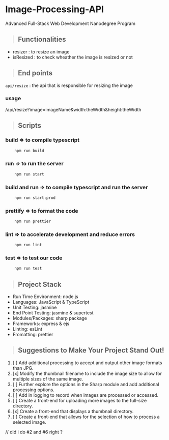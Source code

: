 # Image-Processing-API

Advanced Full-Stack Web Development Nanodegree Program

> ## Functionalities
- resizer : to resize an image
- isResized : to check wheather the image is resized or not


> ## End points
`api/resize` : the api that is responsible for resizing the image
### usage
/api/resize?image=imageName&width:theWidth&height:theWidth  

> ## Scripts

### build => to compile typescript

``` bash
    npm run build
```

### run => to run the server

``` bash
    npm run start
```

### build and run => to compile typescript and run the server 

``` bash
    npm run start:prod
```

### prettify => to format the code

``` bash
    npm run prettier
```

### lint => to accelerate development and reduce errors

``` bash
    npm run lint
```

### test => to test our code        

``` bash
    npm run test
```

> ## Project Stack
- Run Time Environment: node.js
- Languages: JavaScript & TypeScript
- Unit Testing: jasmine
- End Point Testing: jasmine & supertest
- Modules/Packages: sharp package 
- Frameworks: express & ejs
- Linting: esLint
- Fromatting: prettier


> ## Suggestions to Make Your Project Stand Out!
1. [ ] Add additional processing to accept and output other image formats than JPG.
2. [x] Modify the thumbnail filename to include the image size to allow for multiple sizes of the same image.
3. [ ] Further explore the options in the Sharp module and add additional processing options.
4. [ ] Add in logging to record when images are processed or accessed.
5. [ ] Create a front-end for uploading more images to the full-size directory.
6. [x] Create a front-end that displays a thumbnail directory.
7. [ ] Create a front-end that allows for the selection of how to process a selected image.

// did i do #2 and #6 right ?
